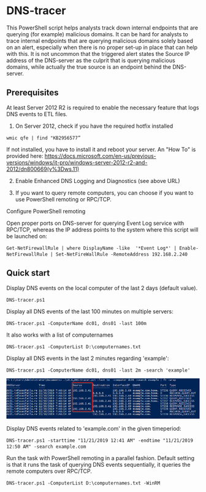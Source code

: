 # DNS-tracer
This PowerShell script helps analysts track down internal endpoints that are querying (for example) malicious domains. It can be hard for analysts to trace internal endpoints that are querying malicious domains solely based on an alert, especially when there is no proper set-up in place that can help with this. It is not uncommon that the triggered alert states the Source IP address of the DNS-server as the culprit that is querying malicious domains, while actually the true source is an endpoint behind the DNS-server. 

## Prerequisites

At least Server 2012 R2 is required to enable the necessary feature that logs DNS events to ETL files.

1) On Server 2012, check if you have the required hotfix installed

```
wmic qfe | find "KB2956577”
```
If not installed, you have to install it and reboot your server. An "How To" is provided here: https://docs.microsoft.com/en-us/previous-versions/windows/it-pro/windows-server-2012-r2-and-2012/dn800669(v%3Dws.11)

2) Enable Enhanced DNS Logging and Diagnostics (see above URL)

3) If you want to query remote computers, you can choose if you want to use PowerShell remoting or RPC/TCP.

Configure PowerShell remoting 

Open proper ports on DNS-server for querying Event Log service with RPC/TCP, whereas the IP address points to the system where this script will be launched on:

```
Get-NetFirewallRule | where DisplayName -like  '*Event Log*' | Enable-NetFirewallRule | Set-NetFireWallRule -RemoteAddress 192.168.2.240
```

## Quick start

Display DNS events on the local computer of the last 2 days (default value).
```
DNS-tracer.ps1
```

Display all DNS events of the last 100 minutes on multiple servers:
```
DNS-tracer.ps1 -ComputerName dc01, dns01 -last 100m
```

It also works with a list of computernames
```
DNS-tracer.ps1 -ComputerList D:\computernames.txt
```

Display all DNS events in the last 2 minutes regarding 'example':

```
DNS-tracer.ps1 -ComputerName dc01, dns01 -last 2m -search 'example'
```

![Image](/Images/Example.png)

Display DNS events related to 'example.com' in the given timeperiod:
```
DNS-tracer.ps1 -starttime "11/21/2019 12:41 AM" -endtime "11/21/2019 12:50 AM" -search example.com 
```

Run the task with PowerShell remoting in a parallel fashion. Default setting is that it runs the task of querying DNS events sequentially, it queries the remote computers over RPC/TCP.
```
DNS-tracer.ps1 -ComputerList D:\computernames.txt -WinRM
```


